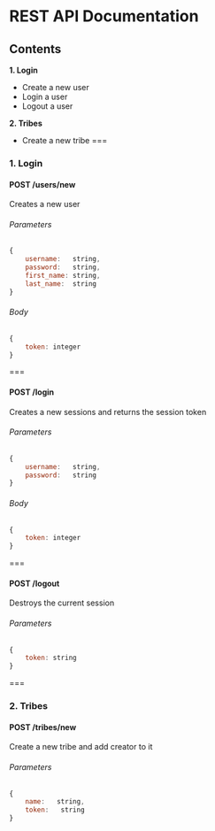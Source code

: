 # REST API Documentation

## Contents
**1. Login**
* Create a new user
* Login a user
* Logout a user

**2. Tribes**
* Create a new tribe
===
### 1. Login

#### POST /users/new
Creates a new user
###### Parameters
```javascript
{
    username:   string,
    password:   string,
    first_name: string,
    last_name:  string
}
```

###### Body
```javascript
{
    token: integer
}
```
===

#### POST /login
Creates a new sessions and returns the session token
###### Parameters
```javascript
{
    username:   string,
    password:   string
}
```

###### Body
```javascript
{
    token: integer
}
```
===

#### POST /logout
Destroys the current session
###### Parameters
```javascript
{
    token: string
}
```
===
### 2. Tribes

#### POST /tribes/new
Create a new tribe and add creator to it
###### Parameters
```javascript
{
    name:   string,
    token:   string
}
```